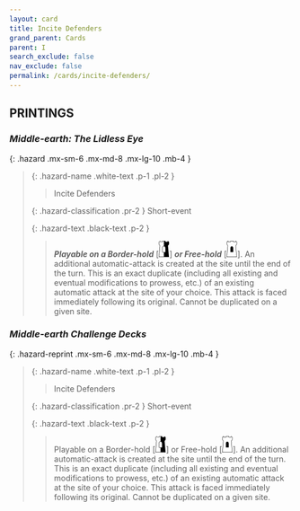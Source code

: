 ```yaml
---
layout: card
title: Incite Defenders
grand_parent: Cards
parent: I
search_exclude: false
nav_exclude: false
permalink: /cards/incite-defenders/
---
```


## PRINTINGS


### _Middle-earth: The Lidless Eye_

{: .hazard .mx-sm-6 .mx-md-8 .mx-lg-10 .mb-4 }
> {: .hazard-name .white-text .p-1 .pl-2 }
> > <div class="hazard-mp"></div>
> > <div class="card-name">Incite Defenders</div>
>
> {: .hazard-classification .pr-2 }
> Short-event
>
> {: .hazard-text .black-text .p-2 }
> > ***Playable on a Border-hold*** <nobr>[<img src="/assets/images/border-hold.svg">]</nobr> ***or Free-hold*** <nobr>[<img src="/assets/images/free-hold.svg">]</nobr>. An additional automatic-attack is created at the site until the end of the turn. This is an exact duplicate (including all existing and eventual modifications to prowess, etc.) of an existing automatic attack at the site of your choice. This attack is faced immediately following its original. Cannot be duplicated on a given site. 
>

### _Middle-earth Challenge Decks_

{: .hazard-reprint .mx-sm-6 .mx-md-8 .mx-lg-10 .mb-4 }
> {: .hazard-name .white-text .p-1 .pl-2 }
> > <div class="hazard-mp"></div>
> > <div class="card-name">Incite Defenders</div>
>
> {: .hazard-classification .pr-2 }
> Short-event
>
> {: .hazard-text .black-text .p-2 }
> > Playable on a Border-hold <nobr>[<img src="/assets/images/border-hold.svg">]</nobr> or Free-hold <nobr>[<img src="/assets/images/free-hold.svg">]</nobr>. An additional automatic-attack is created at the site until the end of the turn. This is an exact duplicate (including all existing and eventual modifications to prowess, etc.) of an existing automatic attack at the site of your choice. This attack is faced immediately following its original. Cannot be duplicated on a given site. 
>
